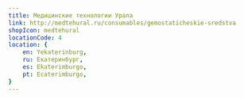 ```yaml
---
title: Медицинские технологии Урала
link: http://medtehural.ru/consumables/gemostaticheskie-sredstva
shopIcon: medtehural
locationCode: 4
location: {
    en: Yekaterinburg,
    ru: Екатеринбург,
    es: Ekaterimburgo,
    pt: Ecaterimburgo,
}
---
```

